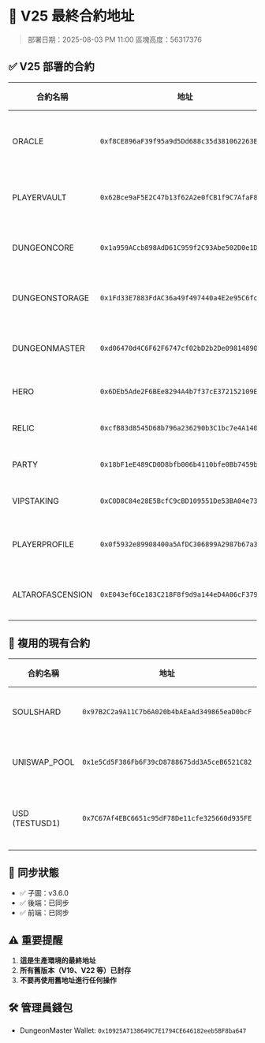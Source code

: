 # 🚀 V25 最終合約地址

> 部署日期：2025-08-03 PM 11:00
> 區塊高度：56317376

## ✅ V25 部署的合約

| 合約名稱 | 地址 | 說明 |
|---------|------|------|
| ORACLE | `0xf8CE896aF39f95a9d5Dd688c35d381062263E25a` | 價格預言機 |
| PLAYERVAULT | `0x62Bce9aF5E2C47b13f62A2e0fCB1f9C7AfaF8787` | 玩家金庫 |
| DUNGEONCORE | `0x1a959ACcb898AdD61C959f2C93Abe502D0e1D34a` | 核心合約 |
| DUNGEONSTORAGE | `0x1Fd33E7883FdAC36a49f497440a4E2e95C6fcC77` | 地城存儲 |
| DUNGEONMASTER | `0xd06470d4C6F62F6747cf02bD2b2De0981489034F` | 地城管理 |
| HERO | `0x6DEb5Ade2F6BEe8294A4b7f37cE372152109E2db` | 英雄 NFT |
| RELIC | `0xcfB83d8545D68b796a236290b3C1bc7e4A140B11` | 聖物 NFT |
| PARTY | `0x18bF1eE489CD0D8bfb006b4110bfe0Bb7459bE69` | 隊伍 NFT |
| VIPSTAKING | `0xC0D8C84e28E5BcfC9cBD109551De53BA04e7328C` | VIP 質押 |
| PLAYERPROFILE | `0x0f5932e89908400a5AfDC306899A2987b67a3155` | 玩家檔案 |
| ALTAROFASCENSION | `0xE043ef6Ce183C218F8f9d9a144eD4A06cF379686` | 升星祭壇 |

## 📌 複用的現有合約

| 合約名稱 | 地址 | 說明 |
|---------|------|------|
| SOULSHARD | `0x97B2C2a9A11C7b6A020b4bAEaAd349865eaD0bcF` | 遊戲代幣 |
| UNISWAP_POOL | `0x1e5Cd5F386Fb6F39cD8788675dd3A5ceB6521C82` | 流動性池 |
| USD (TESTUSD1) | `0x7C67Af4EBC6651c95dF78De11cfe325660d935FE` | 測試穩定幣 |

## 🔄 同步狀態

- ✅ 子圖：v3.6.0
- ✅ 後端：已同步
- ✅ 前端：已同步

## ⚠️ 重要提醒

1. **這是生產環境的最終地址**
2. **所有舊版本（V19、V22 等）已封存**
3. **不要再使用舊地址進行任何操作**

## 🛠️ 管理員錢包

- DungeonMaster Wallet: `0x10925A7138649C7E1794CE646182eeb5BF8ba647`